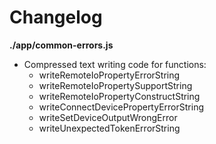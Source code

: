 # Changelog

**./app/common-errors.js**
* Compressed text writing code for functions:
	* writeRemoteIoPropertyErrorString
	* writeRemoteIoPropertySupportString
	* writeRemoteIoPropertyConstructString
	* writeConnectDevicePropertyErrorString
	* writeSetDeviceOutputWrongError
	* writeUnexpectedTokenErrorString
